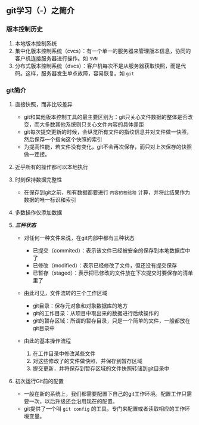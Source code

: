 ## git学习（-）之简介

### 版本控制历史

1. 本地版本控制系统
2. 集中化版本控制系统（cvcs）：有一个单一的服务器来管理版本信息，协同的客户机连接服务器进行操作。如 `SVN`
3. 分布式版本控制系统（dvcs）：客户机每次不是从服务器获取快照，而是代码。这样，服务器发生单点故障，容易恢复。如 `git`

### git简介

1. 直接快照，而非比较差异

	+ git和其他版本控制工具的最主要区别为：git只关心文件数据的整体是否改变，而大多数其他系统则只关心文件内容的具体差距
	+ git每次提交更新的时候，会纵览所有文件的指纹信息并对文件做一快照，然后保存一个指向这个快照的索引
	+ 为提高性能，若文件没有变化，git不会再次保存，而只对上次保存的快照做一连接。

2. 近乎所有的操作都可以本地执行

3. 时刻保持数据完整性

	+ 在保存到git之前，所有数据都要进行 `内容的校验和` 计算，并将此结果作为数据的唯一标识和索引

4. 多数操作仅添加数据

5. ***三种状态***

	+ 对任何一种文件来说，在git内部中都有三种状态
	
		+ 已提交（commited）：表示该文件已经被安全的保存到本地数据库中了
		+ 已修改（modified）：表示已经修改了文件，但还没有提交保存
		+ 已暂存（staged）：表示把已修改的文件放在下次提交时要保存的清单里了

	+ 由此可见，文件流转的三个工作区域 
		
		+ git目录：保存元对象和对象数据库的地方
		+ git的工作目录：从项目中取出来的数据进行后续操作的
		+ git的暂存区域：所谓的暂存目录，只是一个简单的文件，一般都放在git目录中

	+ 由此的基本操作流程
		
		1. 在工作目录中修改某些文件
		2. 对这些修改了的文件做快照，并保存到暂存区域
		3. 提交更新，并将保存到暂存区域的文件快照转储到git目录中

6. 初次运行Git前的配置

	+ 一般在新的系统上，我们都需要配置下自己的git工作环境。配置工作只需要一次，以后升级还会沿用现在的配置。
	+ git提供了一个叫 `git config` 的工具，专门来配置或者读取相应的工作环境变量。